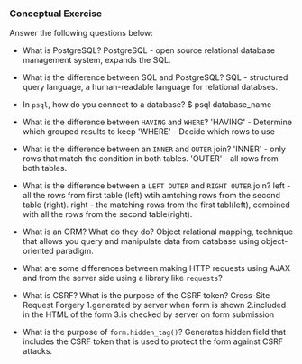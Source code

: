 ### Conceptual Exercise

Answer the following questions below:

- What is PostgreSQL?
PostgreSQL - open source relational database management system, expands the SQL.

- What is the difference between SQL and PostgreSQL?
SQL - structured query language, a human-readable language for relational databses.

- In `psql`, how do you connect to a database?
$ psql database_name

- What is the difference between `HAVING` and `WHERE`?
'HAVING' - Determine which grouped results to keep
'WHERE' - 	Decide which rows to use

- What is the difference between an `INNER` and `OUTER` join?
'INNER' - only rows that match the condition in both tables.
'OUTER' - all rows from both tables.


- What is the difference between a `LEFT OUTER` and `RIGHT OUTER` join?
left - all the rows from first table (left) wtih amtching rows from the second table (right).
right - the matching rows from the first tabl(left), combined with all the rows from the second table(right).

- What is an ORM? What do they do?
Object relational mapping, technique that allows you query and manipulate data from database using object-oriented paradigm. 

- What are some differences between making HTTP requests using AJAX and from the server side using a library like `requests`?

- What is CSRF? What is the purpose of the CSRF token?
Cross-Site Request Forgery
1.generated by server when form is shown
2.included in the HTML of the form
3.is checked by server on form submission

- What is the purpose of `form.hidden_tag()`?
Generates hidden field that includes the CSRF token that is used to protect the form against CSRF attacks.

